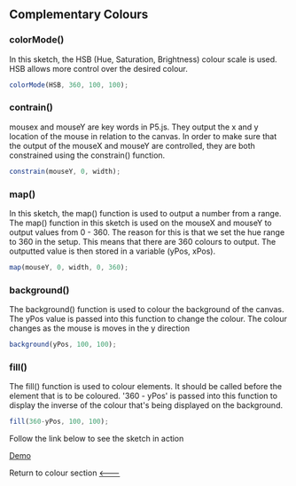 ## Complementary Colours

### colorMode()
In this sketch, the HSB (Hue, Saturation, Brightness) colour scale is used. HSB allows more control over the desired colour. 

```javascript
colorMode(HSB, 360, 100, 100);
```

### contrain()
mousex and mouseY are key words in P5.js. They output the x and y location of the mouse in relation to the canvas. 
In order to make sure that the output of the mouseX and mouseY are controlled, they are both constrained using the constrain() function.

```javascript
constrain(mouseY, 0, width);
```

### map()
In this sketch, the map() function is used to output a number from a range. The map() function in this sketch is used on the mouseX and mouseY to output values from 0 - 360. The reason for this is that we set the hue range to 360 in the setup. This means that there are 360 colours to output. The outputted value is then stored in a variable (yPos, xPos).

```javascript
map(mouseY, 0, width, 0, 360);
```

### background()
The background() function is used to colour the background of the canvas. The yPos value is passed into this function to change the colour. The colour changes as the mouse is moves in the y direction

```javascript
background(yPos, 100, 100);
```

### fill()
The fill() function is used to colour elements. It should be called before the element that is to be coloured. '360 - yPos' is passed into this function to display the inverse of the colour that's being displayed on the background.

```javascript
fill(360-yPos, 100, 100);
```
Follow the link below to see the sketch in action

[Demo](https://cilliantighe.github.io/Creative_Coding_GD/01_colour/01_complementary_colours/)

Return to colour section
[&lt;---](https://github.com/cilliantighe/Creative_Coding_GD/tree/master/01_colour)
